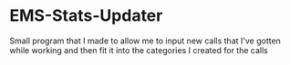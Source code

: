 # EMS-Stats-Updater
Small program that I made to allow me to input new calls that I've gotten while working and then fit it into the categories I created for the calls
